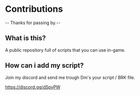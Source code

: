 # Contributions

-- Thanks for passing by.--


## What is this?

A public repository full of scripts that you can use in-game.

## How can i add my script?

Join my discord and send me trough Dm's your script / BRK file.

https://discord.gg/dSpyPW

